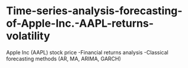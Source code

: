 # Time-series-analysis-forecasting-of-Apple-Inc.-AAPL-returns-volatility

Apple Inc (AAPL) stock price
-Financial returns analysis
-Classical forecasting methods (AR, MA, ARIMA, GARCH)
